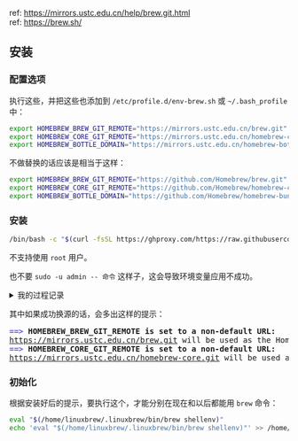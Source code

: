 ref: https://mirrors.ustc.edu.cn/help/brew.git.html  
ref: https://brew.sh/  

## 安装

### 配置选项

执行这些，并把这些也添加到 `/etc/profile.d/env-brew.sh` 或 `~/.bash_profile` 中：

~~~ sh
export HOMEBREW_BREW_GIT_REMOTE="https://mirrors.ustc.edu.cn/brew.git"
export HOMEBREW_CORE_GIT_REMOTE="https://mirrors.ustc.edu.cn/homebrew-core.git"
export HOMEBREW_BOTTLE_DOMAIN="https://mirrors.ustc.edu.cn/homebrew-bottles"
~~~

不做替换的话应该是相当于这样：

~~~ sh
export HOMEBREW_BREW_GIT_REMOTE="https://github.com/Homebrew/brew.git"
export HOMEBREW_CORE_GIT_REMOTE="https://github.com/Homebrew/homebrew-core.git"
export HOMEBREW_BOTTLE_DOMAIN="https://github.com/Homebrew/homebrew-bundle.git"
~~~

### 安装

~~~ sh
/bin/bash -c "$(curl -fsSL https://ghproxy.com/https://raw.githubusercontent.com/Homebrew/install/HEAD/install.sh)"
~~~

不支持使用 `root` 用户。

也不要 `sudo -u admin -- 命令` 这样子，这会导致环境变量应用不成功。

<details>

<summary>我的过程记录</summary>

<pre>[root@e2 ~]# echo &apos;
&gt; export HOMEBREW_BREW_GIT_REMOTE=&quot;https://ghproxy.com/https://github.com/Homebrew/brew&quot;
&gt; export HOMEBREW_CORE_GIT_REMOTE=&quot;^C
[root@e2 ~]# vi /etc/profile.d/env-brew.sh
[root@e2 ~]# cat /etc/profile.d/env-brew.sh
export HOMEBREW_BREW_GIT_REMOTE=&quot;https://mirrors.ustc.edu.cn/brew.git&quot;
export HOMEBREW_CORE_GIT_REMOTE=&quot;https://mirrors.ustc.edu.cn/homebrew-core.git&quot;
export HOMEBREW_BOTTLE_DOMAIN=&quot;https://mirrors.ustc.edu.cn/homebrew-bottles&quot;

export HOMEBREW_BREW_GIT_REMOTE=&quot;https://ghproxy.com/https://github.com/Homebrew/brew.git&quot;
export HOMEBREW_CORE_GIT_REMOTE=&quot;https://ghproxy.com/https://github.com/Homebrew/homebrew-core.git&quot;
export HOMEBREW_BOTTLE_DOMAIN=&quot;https://ghproxy.com/https://github.com/Homebrew/homebrew-bundle.git&quot;
[root@e2 ~]# . /etc/profile.d/env-brew.sh
[root@e2 ~]# 
[root@e2 ~]# /bin/bash -c &quot;$(curl -fsSL https://ghproxy.com/https://raw.githubusercontent.com/Homebrew/install/HEAD/install.sh)&quot;
You must install Git before installing Homebrew. See:
  <u style="text-decoration-style:single">https://docs.brew.sh/Installation</u>
[root@e2 ~]# dnf in git
Last metadata expiration check: 2:08:49 ago on 2022年05月20日 星期五 14时08分37秒.
Dependencies resolved.
====================================================================================================
 Package                     Architecture      Version                          Repository     Size
====================================================================================================
Installing:
 <font color="#55FF55"><b>git                        </b></font> x86_64            2.33.0-1.oe2203                  OS            6.0 M
Installing dependencies:
 <font color="#55FF55"><b>perl-Error                 </b></font> noarch            1:0.17029-2.oe2203               OS             31 k
 <font color="#55FF55"><b>perl-Git                   </b></font> noarch            2.33.0-1.oe2203                  OS             28 k
 <font color="#55FF55"><b>perl-TermReadKey           </b></font> x86_64            2.38-2.oe2203                    OS             25 k

Transaction Summary
====================================================================================================
Install  4 Packages

Total download size: 6.0 M
Installed size: 26 M
Is this ok [y/N]: y
Downloading Packages:
(1/4): perl-Error-0.17029-2.oe2203.noarch.rpm                        57 kB/s |  31 kB     00:00    
(2/4): perl-Git-2.33.0-1.oe2203.noarch.rpm                           44 kB/s |  28 kB     00:00    
(3/4): perl-TermReadKey-2.38-2.oe2203.x86_64.rpm                    208 kB/s |  25 kB     00:00    
(4/4): git-2.33.0-1.oe2203.x86_64.rpm                               2.4 MB/s | 6.0 MB     00:02    
----------------------------------------------------------------------------------------------------
Total                                                               2.4 MB/s | 6.0 MB     00:02     
Running transaction check
Transaction check succeeded.
Running transaction test
Transaction test succeeded.
Running transaction
  Preparing        :                                                                            1/1 
  Installing       : perl-TermReadKey-2.38-2.oe2203.x86_64                                      1/4 
  Installing       : perl-Error-1:0.17029-2.oe2203.noarch                                       2/4 
  Installing       : perl-Git-2.33.0-1.oe2203.noarch                                            3/4 
  Installing       : git-2.33.0-1.oe2203.x86_64                                                 4/4 
  Running scriptlet: git-2.33.0-1.oe2203.x86_64                                                 4/4 
  Verifying        : git-2.33.0-1.oe2203.x86_64                                                 1/4 
  Verifying        : perl-Error-1:0.17029-2.oe2203.noarch                                       2/4 
  Verifying        : perl-Git-2.33.0-1.oe2203.noarch                                            3/4 
  Verifying        : perl-TermReadKey-2.38-2.oe2203.x86_64                                      4/4 

Installed:
  git-2.33.0-1.oe2203.x86_64                    perl-Error-1:0.17029-2.oe2203.noarch               
  perl-Git-2.33.0-1.oe2203.noarch               perl-TermReadKey-2.38-2.oe2203.x86_64              

Complete!
[root@e2 ~]# /bin/bash -c &quot;$(curl -fsSL https://ghproxy.com/https://raw.githubusercontent.com/Homebrew/install/HEAD/install.sh)&quot;
<font color="#5555FF"><b>==&gt;</b></font><b> Checking for `sudo` access (which may request your password)...</b>
Don&apos;t run this as root!
[root@e2 ~]# sudo -u admin -- /bin/bash -c &quot;$(curl -fsSL https://ghproxy.com/https://raw.githubusercontent.com/Homebrew/install/HEAD/install.sh)&quot;
<font color="#5555FF"><b>==&gt;</b></font><b> Checking for `sudo` access (which may request your password)...</b>
<font color="#5555FF"><b>==&gt;</b></font><b> Select a Homebrew installation directory:</b>
- <b>Enter your password</b> to install to <u style="text-decoration-style:single">/home/linuxbrew/.linuxbrew</u> (<b>recommended</b>)
- <b>Press Control-D</b> to install to <u style="text-decoration-style:single">/home/admin/.linuxbrew</u>
- <b>Press Control-C</b> to cancel installation
[sudo] admin 的密码：
<font color="#5555FF"><b>==&gt;</b></font><b> This script will install:</b>
/home/linuxbrew/.linuxbrew/bin/brew
/home/linuxbrew/.linuxbrew/share/doc/homebrew
/home/linuxbrew/.linuxbrew/share/man/man1/brew.1
/home/linuxbrew/.linuxbrew/share/zsh/site-functions/_brew
/home/linuxbrew/.linuxbrew/etc/bash_completion.d/brew
/home/linuxbrew/.linuxbrew/Homebrew
<font color="#5555FF"><b>==&gt;</b></font><b> The following new directories will be created:</b>
/home/linuxbrew/.linuxbrew/bin
/home/linuxbrew/.linuxbrew/etc
/home/linuxbrew/.linuxbrew/include
/home/linuxbrew/.linuxbrew/lib
/home/linuxbrew/.linuxbrew/sbin
/home/linuxbrew/.linuxbrew/share
/home/linuxbrew/.linuxbrew/var
/home/linuxbrew/.linuxbrew/opt
/home/linuxbrew/.linuxbrew/share/zsh
/home/linuxbrew/.linuxbrew/share/zsh/site-functions
/home/linuxbrew/.linuxbrew/var/homebrew
/home/linuxbrew/.linuxbrew/var/homebrew/linked
/home/linuxbrew/.linuxbrew/Cellar
/home/linuxbrew/.linuxbrew/Caskroom
/home/linuxbrew/.linuxbrew/Frameworks

Press <b>RETURN</b>/<b>ENTER</b> to continue or any other key to abort:
<font color="#5555FF"><b>==&gt;</b></font><b> /usr/bin/sudo /usr/bin/install -d -o admin -g admin -m 0755 /home/linuxbrew/.linuxbrew</b>
<font color="#5555FF"><b>==&gt;</b></font><b> /usr/bin/sudo /bin/mkdir -p /home/linuxbrew/.linuxbrew/bin /home/linuxbrew/.linuxbrew/etc /home/linuxbrew/.linuxbrew/include /home/linuxbrew/.linuxbrew/lib /home/linuxbrew/.linuxbrew/sbin /home/linuxbrew/.linuxbrew/share /home/linuxbrew/.linuxbrew/var /home/linuxbrew/.linuxbrew/opt /home/linuxbrew/.linuxbrew/share/zsh /home/linuxbrew/.linuxbrew/share/zsh/site-functions /home/linuxbrew/.linuxbrew/var/homebrew /home/linuxbrew/.linuxbrew/var/homebrew/linked /home/linuxbrew/.linuxbrew/Cellar /home/linuxbrew/.linuxbrew/Caskroom /home/linuxbrew/.linuxbrew/Frameworks</b>
<font color="#5555FF"><b>==&gt;</b></font><b> /usr/bin/sudo /bin/chmod ug=rwx /home/linuxbrew/.linuxbrew/bin /home/linuxbrew/.linuxbrew/etc /home/linuxbrew/.linuxbrew/include /home/linuxbrew/.linuxbrew/lib /home/linuxbrew/.linuxbrew/sbin /home/linuxbrew/.linuxbrew/share /home/linuxbrew/.linuxbrew/var /home/linuxbrew/.linuxbrew/opt /home/linuxbrew/.linuxbrew/share/zsh /home/linuxbrew/.linuxbrew/share/zsh/site-functions /home/linuxbrew/.linuxbrew/var/homebrew /home/linuxbrew/.linuxbrew/var/homebrew/linked /home/linuxbrew/.linuxbrew/Cellar /home/linuxbrew/.linuxbrew/Caskroom /home/linuxbrew/.linuxbrew/Frameworks</b>
<font color="#5555FF"><b>==&gt;</b></font><b> /usr/bin/sudo /bin/chmod go-w /home/linuxbrew/.linuxbrew/share/zsh /home/linuxbrew/.linuxbrew/share/zsh/site-functions</b>
<font color="#5555FF"><b>==&gt;</b></font><b> /usr/bin/sudo /bin/chown admin /home/linuxbrew/.linuxbrew/bin /home/linuxbrew/.linuxbrew/etc /home/linuxbrew/.linuxbrew/include /home/linuxbrew/.linuxbrew/lib /home/linuxbrew/.linuxbrew/sbin /home/linuxbrew/.linuxbrew/share /home/linuxbrew/.linuxbrew/var /home/linuxbrew/.linuxbrew/opt /home/linuxbrew/.linuxbrew/share/zsh /home/linuxbrew/.linuxbrew/share/zsh/site-functions /home/linuxbrew/.linuxbrew/var/homebrew /home/linuxbrew/.linuxbrew/var/homebrew/linked /home/linuxbrew/.linuxbrew/Cellar /home/linuxbrew/.linuxbrew/Caskroom /home/linuxbrew/.linuxbrew/Frameworks</b>
<font color="#5555FF"><b>==&gt;</b></font><b> /usr/bin/sudo /bin/chgrp admin /home/linuxbrew/.linuxbrew/bin /home/linuxbrew/.linuxbrew/etc /home/linuxbrew/.linuxbrew/include /home/linuxbrew/.linuxbrew/lib /home/linuxbrew/.linuxbrew/sbin /home/linuxbrew/.linuxbrew/share /home/linuxbrew/.linuxbrew/var /home/linuxbrew/.linuxbrew/opt /home/linuxbrew/.linuxbrew/share/zsh /home/linuxbrew/.linuxbrew/share/zsh/site-functions /home/linuxbrew/.linuxbrew/var/homebrew /home/linuxbrew/.linuxbrew/var/homebrew/linked /home/linuxbrew/.linuxbrew/Cellar /home/linuxbrew/.linuxbrew/Caskroom /home/linuxbrew/.linuxbrew/Frameworks</b>
<font color="#5555FF"><b>==&gt;</b></font><b> /usr/bin/sudo /bin/mkdir -p /home/linuxbrew/.linuxbrew/Homebrew</b>
<font color="#5555FF"><b>==&gt;</b></font><b> /usr/bin/sudo /bin/chown -R admin:admin /home/linuxbrew/.linuxbrew/Homebrew</b>
<font color="#5555FF"><b>==&gt;</b></font><b> Downloading and installing Homebrew...</b>
fatal: 无法访问 &apos;https://github.com/Homebrew/brew/&apos;：HTTP/2 stream 1 was not closed cleanly before end of the underlying stream
Failed during: git fetch --force origin
[root@e2 ~]# cat /etc/profile.d/env-brew.sh | sudo -u admin -- tee -a -- /home/admin/.bash_profile
export HOMEBREW_BREW_GIT_REMOTE=&quot;https://mirrors.ustc.edu.cn/brew.git&quot;
export HOMEBREW_CORE_GIT_REMOTE=&quot;https://mirrors.ustc.edu.cn/homebrew-core.git&quot;
export HOMEBREW_BOTTLE_DOMAIN=&quot;https://mirrors.ustc.edu.cn/homebrew-bottles&quot;

export HOMEBREW_BREW_GIT_REMOTE=&quot;https://ghproxy.com/https://github.com/Homebrew/brew.git&quot;
export HOMEBREW_CORE_GIT_REMOTE=&quot;https://ghproxy.com/https://github.com/Homebrew/homebrew-core.git&quot;
export HOMEBREW_BOTTLE_DOMAIN=&quot;https://ghproxy.com/https://github.com/Homebrew/homebrew-bundle.git&quot;
[root@e2 ~]# sudo -u admin -- /bin/bash -c &quot;$(curl -fsSL https://ghproxy.com/https://raw.githubusercontent.com/Homebrew/install/HEAD/install.sh)&quot;
<font color="#5555FF"><b>==&gt;</b></font><b> Checking for `sudo` access (which may request your password)...</b>
<font color="#5555FF"><b>==&gt;</b></font><b> This script will install:</b>
/home/linuxbrew/.linuxbrew/bin/brew
/home/linuxbrew/.linuxbrew/share/doc/homebrew
/home/linuxbrew/.linuxbrew/share/man/man1/brew.1
/home/linuxbrew/.linuxbrew/share/zsh/site-functions/_brew
/home/linuxbrew/.linuxbrew/etc/bash_completion.d/brew
/home/linuxbrew/.linuxbrew/Homebrew

Press <b>RETURN</b>/<b>ENTER</b> to continue or any other key to abort:
[sudo] admin 的密码：
<font color="#5555FF"><b>==&gt;</b></font><b> /usr/bin/sudo /bin/chown -R admin:admin /home/linuxbrew/.linuxbrew/Homebrew</b>
<font color="#5555FF"><b>==&gt;</b></font><b> Downloading and installing Homebrew...</b>
remote: Enumerating objects: 208008, done.
remote: Counting objects: 100% (91/91), done.
remote: Compressing objects: 100% (77/77), done.
remote: Total 208008 (delta 16), reused 78 (delta 9), pack-reused 207917
接收对象中: 100% (208008/208008), 57.67 MiB | 17.00 KiB/s, 完成.
处理 delta 中: 100% (152981/152981), 完成.
来自 https://github.com/Homebrew/brew
 * [新分支]              dependabot/bundler/Library/Homebrew/rubocop-1.28.2 -&gt; origin/dependabot/bundler/Library/Homebrew/rubocop-1.28.2
 * [新分支]              master     -&gt; origin/master
 * [新标签]              0.1        -&gt; 0.1
 * [新标签]              0.2        -&gt; 0.2
 * [新标签]              0.3        -&gt; 0.3
 * [新标签]              0.4        -&gt; 0.4
 * [新标签]              0.5        -&gt; 0.5
 * [新标签]              0.6        -&gt; 0.6
 * [新标签]              0.7        -&gt; 0.7
 * [新标签]              0.7.1      -&gt; 0.7.1
 * [新标签]              0.8        -&gt; 0.8
 * [新标签]              0.8.1      -&gt; 0.8.1
 * [新标签]              0.9        -&gt; 0.9
 * [新标签]              0.9.1      -&gt; 0.9.1
 * [新标签]              0.9.2      -&gt; 0.9.2
 * [新标签]              0.9.3      -&gt; 0.9.3
 * [新标签]              0.9.4      -&gt; 0.9.4
 * [新标签]              0.9.5      -&gt; 0.9.5
 * [新标签]              0.9.8      -&gt; 0.9.8
 * [新标签]              0.9.9      -&gt; 0.9.9
 * [新标签]              1.0.0      -&gt; 1.0.0
 * [新标签]              1.0.1      -&gt; 1.0.1
 * [新标签]              1.0.2      -&gt; 1.0.2
 * [新标签]              1.0.3      -&gt; 1.0.3
 * [新标签]              1.0.4      -&gt; 1.0.4
 * [新标签]              1.0.5      -&gt; 1.0.5
 * [新标签]              1.0.6      -&gt; 1.0.6
 * [新标签]              1.0.7      -&gt; 1.0.7
 * [新标签]              1.0.8      -&gt; 1.0.8
 * [新标签]              1.0.9      -&gt; 1.0.9
 * [新标签]              1.1.0      -&gt; 1.1.0
 * [新标签]              1.1.1      -&gt; 1.1.1
 * [新标签]              1.1.10     -&gt; 1.1.10
 * [新标签]              1.1.11     -&gt; 1.1.11
 * [新标签]              1.1.12     -&gt; 1.1.12
 * [新标签]              1.1.13     -&gt; 1.1.13
 * [新标签]              1.1.2      -&gt; 1.1.2
 * [新标签]              1.1.3      -&gt; 1.1.3
 * [新标签]              1.1.4      -&gt; 1.1.4
 * [新标签]              1.1.5      -&gt; 1.1.5
 * [新标签]              1.1.6      -&gt; 1.1.6
 * [新标签]              1.1.7      -&gt; 1.1.7
 * [新标签]              1.1.8      -&gt; 1.1.8
 * [新标签]              1.1.9      -&gt; 1.1.9
 * [新标签]              1.2.0      -&gt; 1.2.0
 * [新标签]              1.2.1      -&gt; 1.2.1
 * [新标签]              1.2.2      -&gt; 1.2.2
 * [新标签]              1.2.3      -&gt; 1.2.3
 * [新标签]              1.2.4      -&gt; 1.2.4
 * [新标签]              1.2.5      -&gt; 1.2.5
 * [新标签]              1.2.6      -&gt; 1.2.6
 * [新标签]              1.3.0      -&gt; 1.3.0
 * [新标签]              1.3.1      -&gt; 1.3.1
 * [新标签]              1.3.2      -&gt; 1.3.2
 * [新标签]              1.3.3      -&gt; 1.3.3
 * [新标签]              1.3.4      -&gt; 1.3.4
 * [新标签]              1.3.5      -&gt; 1.3.5
 * [新标签]              1.3.6      -&gt; 1.3.6
 * [新标签]              1.3.7      -&gt; 1.3.7
 * [新标签]              1.3.8      -&gt; 1.3.8
 * [新标签]              1.3.9      -&gt; 1.3.9
 * [新标签]              1.4.0      -&gt; 1.4.0
 * [新标签]              1.4.1      -&gt; 1.4.1
 * [新标签]              1.4.2      -&gt; 1.4.2
 * [新标签]              1.4.3      -&gt; 1.4.3
 * [新标签]              1.5.0      -&gt; 1.5.0
 * [新标签]              1.5.1      -&gt; 1.5.1
 * [新标签]              1.5.10     -&gt; 1.5.10
 * [新标签]              1.5.11     -&gt; 1.5.11
 * [新标签]              1.5.12     -&gt; 1.5.12
 * [新标签]              1.5.13     -&gt; 1.5.13
 * [新标签]              1.5.14     -&gt; 1.5.14
 * [新标签]              1.5.2      -&gt; 1.5.2
 * [新标签]              1.5.3      -&gt; 1.5.3
 * [新标签]              1.5.4      -&gt; 1.5.4
 * [新标签]              1.5.5      -&gt; 1.5.5
 * [新标签]              1.5.6      -&gt; 1.5.6
 * [新标签]              1.5.7      -&gt; 1.5.7
 * [新标签]              1.5.8      -&gt; 1.5.8
 * [新标签]              1.5.9      -&gt; 1.5.9
 * [新标签]              1.6.0      -&gt; 1.6.0
 * [新标签]              1.6.1      -&gt; 1.6.1
 * [新标签]              1.6.10     -&gt; 1.6.10
 * [新标签]              1.6.11     -&gt; 1.6.11
 * [新标签]              1.6.12     -&gt; 1.6.12
 * [新标签]              1.6.13     -&gt; 1.6.13
 * [新标签]              1.6.14     -&gt; 1.6.14
 * [新标签]              1.6.15     -&gt; 1.6.15
 * [新标签]              1.6.16     -&gt; 1.6.16
 * [新标签]              1.6.17     -&gt; 1.6.17
 * [新标签]              1.6.2      -&gt; 1.6.2
 * [新标签]              1.6.3      -&gt; 1.6.3
 * [新标签]              1.6.4      -&gt; 1.6.4
 * [新标签]              1.6.5      -&gt; 1.6.5
 * [新标签]              1.6.6      -&gt; 1.6.6
 * [新标签]              1.6.7      -&gt; 1.6.7
 * [新标签]              1.6.8      -&gt; 1.6.8
 * [新标签]              1.6.9      -&gt; 1.6.9
 * [新标签]              1.7.0      -&gt; 1.7.0
 * [新标签]              1.7.1      -&gt; 1.7.1
 * [新标签]              1.7.2      -&gt; 1.7.2
 * [新标签]              1.7.3      -&gt; 1.7.3
 * [新标签]              1.7.4      -&gt; 1.7.4
 * [新标签]              1.7.5      -&gt; 1.7.5
 * [新标签]              1.7.6      -&gt; 1.7.6
 * [新标签]              1.7.7      -&gt; 1.7.7
 * [新标签]              1.8.0      -&gt; 1.8.0
 * [新标签]              1.8.1      -&gt; 1.8.1
 * [新标签]              1.8.2      -&gt; 1.8.2
 * [新标签]              1.8.3      -&gt; 1.8.3
 * [新标签]              1.8.4      -&gt; 1.8.4
 * [新标签]              1.8.5      -&gt; 1.8.5
 * [新标签]              1.8.6      -&gt; 1.8.6
 * [新标签]              1.9.0      -&gt; 1.9.0
 * [新标签]              1.9.1      -&gt; 1.9.1
 * [新标签]              1.9.2      -&gt; 1.9.2
 * [新标签]              1.9.3      -&gt; 1.9.3
 * [新标签]              2.0.0      -&gt; 2.0.0
 * [新标签]              2.0.1      -&gt; 2.0.1
 * [新标签]              2.0.2      -&gt; 2.0.2
 * [新标签]              2.0.3      -&gt; 2.0.3
 * [新标签]              2.0.4      -&gt; 2.0.4
 * [新标签]              2.0.5      -&gt; 2.0.5
 * [新标签]              2.0.6      -&gt; 2.0.6
 * [新标签]              2.1.0      -&gt; 2.1.0
 * [新标签]              2.1.1      -&gt; 2.1.1
 * [新标签]              2.1.10     -&gt; 2.1.10
 * [新标签]              2.1.11     -&gt; 2.1.11
 * [新标签]              2.1.12     -&gt; 2.1.12
 * [新标签]              2.1.13     -&gt; 2.1.13
 * [新标签]              2.1.14     -&gt; 2.1.14
 * [新标签]              2.1.15     -&gt; 2.1.15
 * [新标签]              2.1.16     -&gt; 2.1.16
 * [新标签]              2.1.2      -&gt; 2.1.2
 * [新标签]              2.1.3      -&gt; 2.1.3
 * [新标签]              2.1.4      -&gt; 2.1.4
 * [新标签]              2.1.5      -&gt; 2.1.5
 * [新标签]              2.1.6      -&gt; 2.1.6
 * [新标签]              2.1.7      -&gt; 2.1.7
 * [新标签]              2.1.8      -&gt; 2.1.8
 * [新标签]              2.1.9      -&gt; 2.1.9
 * [新标签]              2.2.0      -&gt; 2.2.0
 * [新标签]              2.2.1      -&gt; 2.2.1
 * [新标签]              2.2.10     -&gt; 2.2.10
 * [新标签]              2.2.11     -&gt; 2.2.11
 * [新标签]              2.2.12     -&gt; 2.2.12
 * [新标签]              2.2.13     -&gt; 2.2.13
 * [新标签]              2.2.14     -&gt; 2.2.14
 * [新标签]              2.2.15     -&gt; 2.2.15
 * [新标签]              2.2.16     -&gt; 2.2.16
 * [新标签]              2.2.17     -&gt; 2.2.17
 * [新标签]              2.2.2      -&gt; 2.2.2
 * [新标签]              2.2.3      -&gt; 2.2.3
 * [新标签]              2.2.4      -&gt; 2.2.4
 * [新标签]              2.2.5      -&gt; 2.2.5
 * [新标签]              2.2.6      -&gt; 2.2.6
 * [新标签]              2.2.7      -&gt; 2.2.7
 * [新标签]              2.2.8      -&gt; 2.2.8
 * [新标签]              2.2.9      -&gt; 2.2.9
 * [新标签]              2.3.0      -&gt; 2.3.0
 * [新标签]              2.4.0      -&gt; 2.4.0
 * [新标签]              2.4.1      -&gt; 2.4.1
 * [新标签]              2.4.10     -&gt; 2.4.10
 * [新标签]              2.4.11     -&gt; 2.4.11
 * [新标签]              2.4.12     -&gt; 2.4.12
 * [新标签]              2.4.13     -&gt; 2.4.13
 * [新标签]              2.4.14     -&gt; 2.4.14
 * [新标签]              2.4.15     -&gt; 2.4.15
 * [新标签]              2.4.16     -&gt; 2.4.16
 * [新标签]              2.4.2      -&gt; 2.4.2
 * [新标签]              2.4.3      -&gt; 2.4.3
 * [新标签]              2.4.4      -&gt; 2.4.4
 * [新标签]              2.4.5      -&gt; 2.4.5
 * [新标签]              2.4.6      -&gt; 2.4.6
 * [新标签]              2.4.7      -&gt; 2.4.7
 * [新标签]              2.4.8      -&gt; 2.4.8
 * [新标签]              2.4.9      -&gt; 2.4.9
 * [新标签]              2.5.0      -&gt; 2.5.0
 * [新标签]              2.5.1      -&gt; 2.5.1
 * [新标签]              2.5.10     -&gt; 2.5.10
 * [新标签]              2.5.11     -&gt; 2.5.11
 * [新标签]              2.5.12     -&gt; 2.5.12
 * [新标签]              2.5.2      -&gt; 2.5.2
 * [新标签]              2.5.3      -&gt; 2.5.3
 * [新标签]              2.5.4      -&gt; 2.5.4
 * [新标签]              2.5.5      -&gt; 2.5.5
 * [新标签]              2.5.6      -&gt; 2.5.6
 * [新标签]              2.5.7      -&gt; 2.5.7
 * [新标签]              2.5.8      -&gt; 2.5.8
 * [新标签]              2.5.9      -&gt; 2.5.9
 * [新标签]              2.6.0      -&gt; 2.6.0
 * [新标签]              2.6.1      -&gt; 2.6.1
 * [新标签]              2.6.2      -&gt; 2.6.2
 * [新标签]              2.7.0      -&gt; 2.7.0
 * [新标签]              2.7.1      -&gt; 2.7.1
 * [新标签]              2.7.2      -&gt; 2.7.2
 * [新标签]              2.7.3      -&gt; 2.7.3
 * [新标签]              2.7.4      -&gt; 2.7.4
 * [新标签]              2.7.5      -&gt; 2.7.5
 * [新标签]              2.7.6      -&gt; 2.7.6
 * [新标签]              2.7.7      -&gt; 2.7.7
 * [新标签]              3.0.0      -&gt; 3.0.0
 * [新标签]              3.0.1      -&gt; 3.0.1
 * [新标签]              3.0.10     -&gt; 3.0.10
 * [新标签]              3.0.11     -&gt; 3.0.11
 * [新标签]              3.0.2      -&gt; 3.0.2
 * [新标签]              3.0.3      -&gt; 3.0.3
 * [新标签]              3.0.4      -&gt; 3.0.4
 * [新标签]              3.0.5      -&gt; 3.0.5
 * [新标签]              3.0.6      -&gt; 3.0.6
 * [新标签]              3.0.7      -&gt; 3.0.7
 * [新标签]              3.0.8      -&gt; 3.0.8
 * [新标签]              3.0.9      -&gt; 3.0.9
 * [新标签]              3.1.0      -&gt; 3.1.0
 * [新标签]              3.1.1      -&gt; 3.1.1
 * [新标签]              3.1.10     -&gt; 3.1.10
 * [新标签]              3.1.11     -&gt; 3.1.11
 * [新标签]              3.1.12     -&gt; 3.1.12
 * [新标签]              3.1.2      -&gt; 3.1.2
 * [新标签]              3.1.3      -&gt; 3.1.3
 * [新标签]              3.1.4      -&gt; 3.1.4
 * [新标签]              3.1.5      -&gt; 3.1.5
 * [新标签]              3.1.6      -&gt; 3.1.6
 * [新标签]              3.1.7      -&gt; 3.1.7
 * [新标签]              3.1.8      -&gt; 3.1.8
 * [新标签]              3.1.9      -&gt; 3.1.9
 * [新标签]              3.2.0      -&gt; 3.2.0
 * [新标签]              3.2.1      -&gt; 3.2.1
 * [新标签]              3.2.10     -&gt; 3.2.10
 * [新标签]              3.2.11     -&gt; 3.2.11
 * [新标签]              3.2.12     -&gt; 3.2.12
 * [新标签]              3.2.13     -&gt; 3.2.13
 * [新标签]              3.2.14     -&gt; 3.2.14
 * [新标签]              3.2.15     -&gt; 3.2.15
 * [新标签]              3.2.16     -&gt; 3.2.16
 * [新标签]              3.2.17     -&gt; 3.2.17
 * [新标签]              3.2.2      -&gt; 3.2.2
 * [新标签]              3.2.3      -&gt; 3.2.3
 * [新标签]              3.2.4      -&gt; 3.2.4
 * [新标签]              3.2.5      -&gt; 3.2.5
 * [新标签]              3.2.6      -&gt; 3.2.6
 * [新标签]              3.2.7      -&gt; 3.2.7
 * [新标签]              3.2.8      -&gt; 3.2.8
 * [新标签]              3.2.9      -&gt; 3.2.9
 * [新标签]              3.3.0      -&gt; 3.3.0
 * [新标签]              3.3.1      -&gt; 3.3.1
 * [新标签]              3.3.10     -&gt; 3.3.10
 * [新标签]              3.3.11     -&gt; 3.3.11
 * [新标签]              3.3.12     -&gt; 3.3.12
 * [新标签]              3.3.13     -&gt; 3.3.13
 * [新标签]              3.3.14     -&gt; 3.3.14
 * [新标签]              3.3.15     -&gt; 3.3.15
 * [新标签]              3.3.16     -&gt; 3.3.16
 * [新标签]              3.3.2      -&gt; 3.3.2
 * [新标签]              3.3.3      -&gt; 3.3.3
 * [新标签]              3.3.4      -&gt; 3.3.4
 * [新标签]              3.3.5      -&gt; 3.3.5
 * [新标签]              3.3.6      -&gt; 3.3.6
 * [新标签]              3.3.7      -&gt; 3.3.7
 * [新标签]              3.3.8      -&gt; 3.3.8
 * [新标签]              3.3.9      -&gt; 3.3.9
 * [新标签]              3.4.0      -&gt; 3.4.0
 * [新标签]              3.4.1      -&gt; 3.4.1
 * [新标签]              3.4.10     -&gt; 3.4.10
 * [新标签]              3.4.11     -&gt; 3.4.11
 * [新标签]              3.4.2      -&gt; 3.4.2
 * [新标签]              3.4.3      -&gt; 3.4.3
 * [新标签]              3.4.4      -&gt; 3.4.4
 * [新标签]              3.4.5      -&gt; 3.4.5
 * [新标签]              3.4.6      -&gt; 3.4.6
 * [新标签]              3.4.7      -&gt; 3.4.7
 * [新标签]              3.4.8      -&gt; 3.4.8
 * [新标签]              3.4.9      -&gt; 3.4.9
HEAD 现在位于 54b45c2c8 Merge pull request #13304 from Homebrew/dependabot/bundler/Library/Homebrew/rubocop-rspec-2.11.1
<font color="#5555FF"><b>==&gt;</b></font><b> Tapping homebrew/core</b>
fatal: 无法访问 &apos;https://github.com/Homebrew/homebrew-core/&apos;：HTTP/2 stream 1 was not closed cleanly before end of the underlying stream
Failed during: git fetch --force origin refs/heads/master:refs/remotes/origin/master
[root@e2 ~]# su admin


Welcome to 5.10.0-60.27.0.57.oe2203.x86_64

System information as of time: 	2022年 05月 20日 星期五 18:36:15 CST

System load: 	<span style="background-color:#000000"><font color="#AA5500">0.00</font></span>
Processes: 	316
Memory used: 	.8%
Swap used: 	0.0%
Usage On: 	8%
IP address: 	10.101.100.72
IP address: 	192.168.122.1
IP address: 	10.96.0.10
IP address: 	10.96.0.1
Users online: 	2
To run a command as administrator(user &quot;root&quot;),use &quot;sudo &lt;command&gt;&quot;.
[admin@e2 root]$ export HOMEBREW_BREW_GIT_REMOTE=&quot;https://mirrors.ustc.edu.cn/brew.git&quot;
[admin@e2 root]$ export HOMEBREW_CORE_GIT_REMOTE=&quot;https://mirrors.ustc.edu.cn/homebrew-core.git&quot;
[admin@e2 root]$ export HOMEBREW_BOTTLE_DOMAIN=&quot;https://mirrors.ustc.edu.cn/homebrew-bottles&quot;
[admin@e2 root]$ 
[admin@e2 root]$ /bin/bash -c &quot;$(curl -fsSL https://ghproxy.com/https://raw.githubusercontent.com/Homebrew/install/HEAD/install.sh)&quot;
<font color="#5555FF"><b>==&gt;</b></font><b> Checking for `sudo` access (which may request your password)...</b>
<font color="#5555FF"><b>==&gt;</b></font><b> This script will install:</b>
/home/linuxbrew/.linuxbrew/bin/brew
/home/linuxbrew/.linuxbrew/share/doc/homebrew
/home/linuxbrew/.linuxbrew/share/man/man1/brew.1
/home/linuxbrew/.linuxbrew/share/zsh/site-functions/_brew
/home/linuxbrew/.linuxbrew/etc/bash_completion.d/brew
/home/linuxbrew/.linuxbrew/Homebrew
<font color="#5555FF"><b>==&gt;</b></font><b> HOMEBREW_BREW_GIT_REMOTE is set to a non-default URL:</b>
<u style="text-decoration-style:single">https://mirrors.ustc.edu.cn/brew.git</u> will be used as the Homebrew/brew Git remote.
<font color="#5555FF"><b>==&gt;</b></font><b> HOMEBREW_CORE_GIT_REMOTE is set to a non-default URL:</b>
<u style="text-decoration-style:single">https://mirrors.ustc.edu.cn/homebrew-core.git</u> will be used as the Homebrew/homebrew-core Git remote.

Press <b>RETURN</b>/<b>ENTER</b> to continue or any other key to abort:
[sudo] admin 的密码：
<font color="#5555FF"><b>==&gt;</b></font><b> /usr/bin/sudo /bin/chown -R admin:admin /home/linuxbrew/.linuxbrew/Homebrew</b>
<font color="#5555FF"><b>==&gt;</b></font><b> Downloading and installing Homebrew...</b>
remote: Enumerating objects: 3560, done.
remote: Counting objects: 100% (3560/3560), done.
remote: Total 7531 (delta 3560), reused 3560 (delta 3560), pack-reused 3971
接收对象中: 100% (7531/7531), 1.61 MiB | 8.65 MiB/s, 完成.
处理 delta 中: 100% (5798/5798), 完成 737 个本地对象.
来自 https://mirrors.ustc.edu.cn/brew
 * [新标签]              1.1.0.1                           -&gt; 1.1.0.1
 * [新标签]              1.1.2.1                           -&gt; 1.1.2.1
 * [新标签]              1.2.7                             -&gt; 1.2.7
 * [新标签]              1.2.8                             -&gt; 1.2.8
 * [新标签]              backup/activesupport-23-38-09     -&gt; backup/activesupport-23-38-09
 * [新标签]              backup/brew-cask-style-14-54-55   -&gt; backup/brew-cask-style-14-54-55
 * [新标签]              backup/create-cache-00-29-47      -&gt; backup/create-cache-00-29-47
 * [新标签]              backup/days-03-02-52              -&gt; backup/days-03-02-52
 * [新标签]              backup/days-03-02-59              -&gt; backup/days-03-02-59
 * [新标签]              backup/days-19-30-23              -&gt; backup/days-19-30-23
 * [新标签]              backup/gpg-verification-01-53-16  -&gt; backup/gpg-verification-01-53-16
 * [新标签]              backup/remove-popen-read-19-56-50 -&gt; backup/remove-popen-read-19-56-50
 * [新标签]              backup/remove-popen-read-20-00-21 -&gt; backup/remove-popen-read-20-00-21
HEAD 现在位于 54b45c2c8 Merge pull request #13304 from Homebrew/dependabot/bundler/Library/Homebrew/rubocop-rspec-2.11.1
HOMEBREW_BREW_GIT_REMOTE set: using https://mirrors.ustc.edu.cn/brew.git for Homebrew/brew Git remote.
HOMEBREW_CORE_GIT_REMOTE set: using https://mirrors.ustc.edu.cn/homebrew-core.git for Homebrew/core Git remote.
remote: Enumerating objects: 1195853, done.
remote: Total 1195853 (delta 0), reused 0 (delta 0), pack-reused 1195853
Receiving objects: 100% (1195853/1195853), 525.26 MiB | 20.83 MiB/s, done.
Resolving deltas: 100% (835968/835968), done.
From https://mirrors.ustc.edu.cn/homebrew-core
 * [new branch]      master     -&gt; origin/master
fatal: Could not resolve HEAD to a revision
<font color="#0000AA">==&gt;</font> <b>Downloading https://mirrors.ustc.edu.cn/homebrew-bottles/bottles-portable-ruby/portable-ruby-2.6.8.x86_64_linux.bottle.tar.gz</b>
######################################################################## 100.0%
<font color="#0000AA">==&gt;</font> <b>Pouring portable-ruby-2.6.8.x86_64_linux.bottle.tar.gz</b>
<font color="#FF5555"><b>Warning</b></font>: /home/linuxbrew/.linuxbrew/bin is not in your PATH.
  Instructions on how to configure your shell for Homebrew
  can be found in the &apos;Next steps&apos; section below.
<font color="#5555FF"><b>==&gt;</b></font><b> Installation successful!</b>

<font color="#5555FF"><b>==&gt;</b></font><b> Homebrew has enabled anonymous aggregate formulae and cask analytics.</b>
<b>Read the analytics documentation (and how to opt-out) here:</b>
<b>  </b><u style="text-decoration-style:single"><b>https://docs.brew.sh/Analytics</b></u>
No analytics data has been sent yet (nor will any be during this <b>install</b> run).

<font color="#5555FF"><b>==&gt;</b></font><b> Homebrew is run entirely by unpaid volunteers. Please consider donating:</b>
  <u style="text-decoration-style:single">https://github.com/Homebrew/brew#donations</u>

<font color="#5555FF"><b>==&gt;</b></font><b> Next steps:</b>
- Run these two commands in your terminal to add Homebrew to your <b>PATH</b>:
    echo &apos;eval &quot;$(/home/linuxbrew/.linuxbrew/bin/brew shellenv)&quot;&apos; &gt;&gt; /home/admin/.bash_profile
    eval &quot;$(/home/linuxbrew/.linuxbrew/bin/brew shellenv)&quot;
- Run these commands in your terminal to add the non-default Git remotes for Homebrew/brew and Homebrew/homebrew-core:
    echo &apos;export HOMEBREW_BREW_GIT_REMOTE=&quot;https://mirrors.ustc.edu.cn/brew.git&quot;&apos; &gt;&gt; /home/admin/.bash_profile
    echo &apos;export HOMEBREW_CORE_GIT_REMOTE=&quot;https://mirrors.ustc.edu.cn/homebrew-core.git&quot;&apos; &gt;&gt; /home/admin/.bash_profile
    export HOMEBREW_BREW_GIT_REMOTE=&quot;https://mirrors.ustc.edu.cn/brew.git&quot;
    export HOMEBREW_CORE_GIT_REMOTE=&quot;https://mirrors.ustc.edu.cn/homebrew-core.git&quot;
- Install Homebrew&apos;s dependencies if you have sudo access:
    sudo yum groupinstall &apos;Development Tools&apos;
  For more information, see:
    <u style="text-decoration-style:single">https://docs.brew.sh/Homebrew-on-Linux</u>
- We recommend that you install GCC:
    brew install gcc
- Run <b>brew help</b> to get started
- Further documentation:
    <u style="text-decoration-style:single">https://docs.brew.sh</u>

[admin@e2 root]$ </pre>

</details>

其中如果成功换源的话，会多出这样的提示：

<pre><font color="#5555FF"><b>==&gt;</b></font><b> HOMEBREW_BREW_GIT_REMOTE is set to a non-default URL:</b>
<u style="text-decoration-style:single">https://mirrors.ustc.edu.cn/brew.git</u> will be used as the Homebrew/brew Git remote.
<font color="#5555FF"><b>==&gt;</b></font><b> HOMEBREW_CORE_GIT_REMOTE is set to a non-default URL:</b>
<u style="text-decoration-style:single">https://mirrors.ustc.edu.cn/homebrew-core.git</u> will be used as the Homebrew/homebrew-core Git remote.</pre>

### 初始化

根据安装好后的提示，要执行这个，才能分别在现在和以后都能用 `brew` 命令：

~~~ sh
eval "$(/home/linuxbrew/.linuxbrew/bin/brew shellenv)"
echo 'eval "$(/home/linuxbrew/.linuxbrew/bin/brew shellenv)"' >> /home/admin/.bash_profile
~~~


